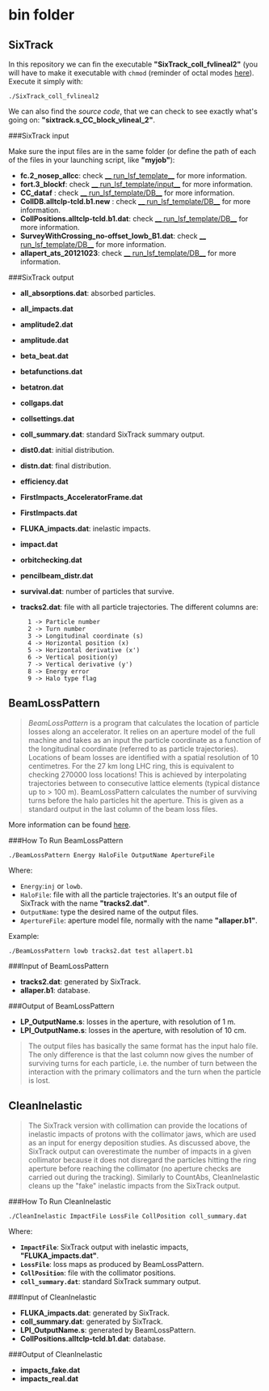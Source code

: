 bin folder
==========

SixTrack
--------
In this repository we can fin the executable __"SixTrack_coll_fvlineal2"__ (you will have to make it executable with ``chmod`` (reminder of octal modes [here](http://en.wikipedia.org/wiki/Chmod#Octal_modes)). Execute it simply with:

```
./SixTrack_coll_fvlineal2
```
We can also find the _source code_, that we can check to see exactly what's going on: __"sixtrack.s_CC_block_vlineal_2"__.


###SixTrack input

Make sure the input files are in the same folder (or define the path of each of the files in your launching script, like __"myjob"__):

* __fc.2_nosep_allcc__: check [__ run_lsf_template__](https://github.com/KFubuki/Crab_Cavity_Simulations/tree/master/run_lsf_template/input#fort2) for more information.
* __fort.3_blockf__: check [__ run_lsf_template/input__](https://github.com/KFubuki/Crab_Cavity_Simulations/tree/master/run_lsf_template/input#fort3) for more information.
* __CC_dataf__ : check [__ run_lsf_template/DB__](https://github.com/KFubuki/Crab_Cavity_Simulations/tree/master/run_lsf_template/DB#cc_dataf) for more information.
* __CollDB.alltclp-tcld.b1.new__ : check [__ run_lsf_template/DB__](https://github.com/KFubuki/Crab_Cavity_Simulations/tree/master/run_lsf_template/DB#colldballtclp-tcldb1new) for more information.
* __CollPositions.alltclp-tcld.b1.dat__: check [__ run_lsf_template/DB__](https://github.com/KFubuki/Crab_Cavity_Simulations/tree/master/run_lsf_template/DB#collpositionsalltclp-tcldb1dat) for more information. 
* __SurveyWithCrossing_no-offset_lowb_B1.dat__: check [__ run_lsf_template/DB__](https://github.com/KFubuki/Crab_Cavity_Simulations/tree/master/run_lsf_template/DB#surveywithcrossing_no-offset_lowb_b1dat) for more information. 
* __allapert_ats_20121023__: check [__ run_lsf_template/DB__](https://github.com/KFubuki/Crab_Cavity_Simulations/tree/master/run_lsf_template/DB#allapert_ats_20121023b1-) for more information.

###SixTrack output

* __all_absorptions.dat__: absorbed particles.
* __all_impacts.dat__
* __amplitude2.dat__
* __amplitude.dat__
* __beta_beat.dat__
* __betafunctions.dat__
* __betatron.dat__
* __collgaps.dat__
* __collsettings.dat__
* __coll_summary.dat__: standard SixTrack summary output.
* __dist0.dat__: initial distribution.
* __distn.dat__: final distribution.
* __efficiency.dat__
* __FirstImpacts_AcceleratorFrame.dat__
* __FirstImpacts.dat__
* __FLUKA_impacts.dat__: inelastic impacts.
* __impact.dat__
* __orbitchecking.dat__
* __pencilbeam_distr.dat__
* __survival.dat__: number of particles that survive.
* __tracks2.dat__: file with all particle trajectories. The different columns are:

		1 -> Particle number
		2 -> Turn number
		3 -> Longitudinal coordinate (s) 
		4 -> Horizontal position (x)
		5 -> Horizontal derivative (x')
		6 -> Vertical position(y)
		7 -> Vertical derivative (y')
		8 -> Energy error
		9 -> Halo type flag

BeamLossPattern
---------------
> _BeamLossPattern_ is a program that calculates the location of particle losses along an accelerator. It relies on an aperture model of the full machine and takes as an input the particle coordinate as a function of the longitudinal coordinate (referred to as particle trajectories).
> Locations of beam losses are identified with a spatial resolution of 10 centimetres. For the 27 km long LHC ring, this is equivalent to checking 270000 loss locations! This is achieved by interpolating trajectories between to consecutive lattice elements (typical distance up to > 100 m).
> BeamLossPattern calculates the number of surviving turns before the halo particles hit the aperture. This is given as a standard output in the last column of the beam loss files.

More information can be found [here](http://lhc-collimation-project.web.cern.ch/lhc-collimation-project/BeamLossPattern.htm).

###How To Run BeamLossPattern

```
./BeamLossPattern Energy HaloFile OutputName ApertureFile
```
Where:

* ``Energy``:``inj`` or ``lowb``.
* ``HaloFile``: file with all the particle trajectories. It's an output file of SixTrack with the name __"tracks2.dat"__.
* ``OutputName``: type the desired name of the output files.
* ``ApertureFile``: aperture model file, normally with the name __"allaper.b1"__.

Example:

```
./BeamLossPattern lowb tracks2.dat test allapert.b1
```

###Input of BeamLossPattern

* __tracks2.dat__: generated by SixTrack.
* __allaper.b1__: database.

###Output of BeamLossPattern

* __LP_OutputName.s__: losses in the aperture, with resolution of 1 m.
* __LPI_OutputName.s__: losses in the aperture, with resolution of 10 cm.

> The output files has basically the same format has the input halo file. The only difference is that the last column now gives the number of surviving turns for each particle, i.e. the number of turn between the interaction with the primary collimators and the turn when the particle is lost.


CleanInelastic
--------------

> The SixTrack version with collimation can provide the locations of inelastic impacts of protons with the collimator jaws, which are used as an input for energy deposition studies. As discussed above, the SixTrack output can overestimate the number of impacts in a given collimator because it does not disregard the particles hitting the ring aperture before reaching the collimator (no aperture checks are carried out during the tracking). Similarly to CountAbs, CleanInelastic cleans up the "fake" inelastic impacts from the SixTrack output.

###How To Run CleanInelastic

```
./CleanInelastic ImpactFile LossFile CollPosition coll_summary.dat
```

Where:

* __``ImpactFile``__: SixTrack output with inelastic impacts, __"FLUKA_impacts.dat"__.
* __``LossFile``__: loss maps as produced by BeamLossPattern.
* __``CollPosition``__: file with the collimator positions.
* __``coll_summary.dat``__: standard SixTrack summary output.

###Input of CleanInelastic

* __FLUKA_impacts.dat__: generated by SixTrack.
* __coll_summary.dat__: generated by SixTrack.
* __LPI_OutputName.s__: generated by BeamLossPattern.
* __CollPositions.alltclp-tcld.b1.dat__: database.

###Output of CleanInelastic

* __impacts_fake.dat__
* __impacts_real.dat__